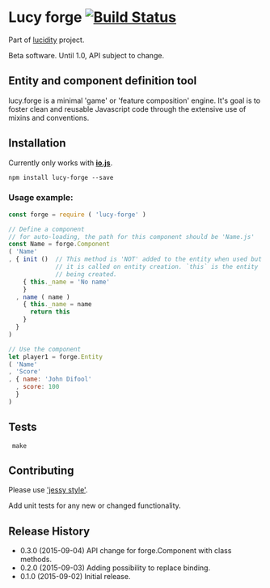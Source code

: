 # Lucy forge  [![Build Status](https://travis-ci.org/lucidogen/lucy-forge.svg)](https://travis-ci.org/lucidogen/lucy-forge)

Part of [lucidity](http://lucidity.io) project.

Beta software. Until 1.0, API subject to change.

## Entity and component definition tool

lucy.forge is a minimal 'game' or 'feature composition' engine. It's goal is to
foster clean and reusable Javascript code through the extensive use of mixins
and conventions.

## Installation

Currently only works with [**io.js**](https://iojs.org).

  ```shell
  npm install lucy-forge --save
  ```

### Usage example:

  ```Javascript
  const forge = require ( 'lucy-forge' )

  // Define a component
  // for auto-loading, the path for this component should be 'Name.js'
  const Name = forge.Component
  ( 'Name'
  , { init ()  // This method is 'NOT' added to the entity when used but
               // it is called on entity creation. `this` is the entity
               // being created.
      { this._name = 'No name'
      }
    , name ( name )
      { this._name = name
        return this
      }
    }
  )

  // Use the component
  let player1 = forge.Entity
  ( 'Name'
  , 'Score'
  , { name: 'John Difool'
    , score: 100
    }
  )
  ```


## Tests

  ```Shell
   make
  ```

## Contributing

Please use ['jessy style'](http://github.com/lucidogen/jessy).

Add unit tests for any new or changed functionality.

## Release History

* 0.3.0 (2015-09-04) API change for forge.Component with class methods.
* 0.2.0 (2015-09-03) Adding possibility to replace binding.
* 0.1.0 (2015-09-02) Initial release.
